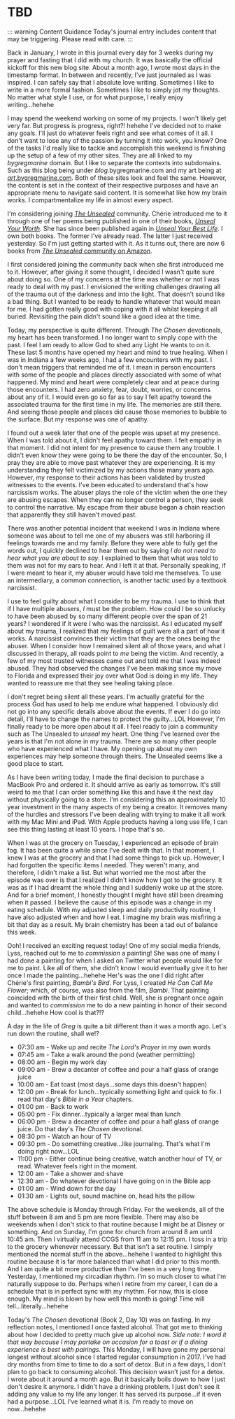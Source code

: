 # TBD

::: warning Content Guidance
Today's journal entry includes content that may be triggering. Please read with care.
:::

Back in January, I wrote in this journal every day for 3 weeks during my prayer and fasting that I did with my church. It was basically the official kickoff for this new blog site. About a month ago, I wrote most days in the timestamp format. In between and recently, I've just journaled as I was inspired. I can safely say that I absolute love writing. Sometimes I like to write in a more formal fashion. Sometimes I like to simply jot my thoughts. No matter what style I use, or for what purpose, I really enjoy writing...hehehe

I may spend the weekend working on some of my projects. I won't likely get very far. But progress is progress, right?! hehehe I've decided not to make any goals. I'll just do whatever feels right and see what comes of it all. I don't want to lose any of the passion by turning it into work, you know? One of the tasks I'd really like to tackle and accomplish this weekend is finishing up the setup of a few of my other sites. They are all linked to my *bygregmarine* domain. But I like to separate the contexts into subdomains. Such as this blog being under *blog*.bygregmarine.com and my art being at [*art*.bygregmarine.com](https://art.bygregmarine.com). Both of these sites look and feel the same. However, the content is set in the context of their respective purposes and have an appropriate menu to navigate said content. It is somewhat like how my brain works. I compartmentalize my life in almost every aspect.

I'm considering joining [*The Unsealed*](https://theunsealed.com) community. Chérie introduced me to it through one of her poems being published in one of their books, [*Unseal Your Worth*](https://www.amazon.com/Unseal-Your-Worth-Stories-Empower-ebook/dp/B0CT4D7QWH). She has since been published again in [*Unseal Your Best Life*](https://www.amazon.com/Unseal-Your-Best-Life-Revealing-ebook/dp/B0D6NZF8QW). I own both books. The former I've already read. The latter I just received yesterday. So I'm just getting started with it. As it turns out, there are now 6 books from [*The Unsealed* community on Amazon](https://www.amazon.com/stores/author/B0CGSMGY56/allbooks).

I first considered joining the community back when she first introduced me to it. However, after giving it some thought, I decided I wasn't quite sure about doing so. One of my concerns at the time was whether or not I was ready to deal with my past. I envisioned the writing challenges drawing all of the trauma out of the darkness and into the light. That doesn't sound like a bad thing. But I wanted to be ready to handle whatever that would mean for me. I had gotten really good with coping with it all whilst keeping it all buried. Revisiting the pain didn't sound like a good idea at the time.

Today, my perspective is quite different. Through *The Chosen* devotionals, my heart has been transformed. I no longer want to simply cope with the past. I feel I am ready to allow God to shed any Light He wants to on it. These last 5 months have opened my heart and mind to true healing. When I was in Indiana a few weeks ago, I had a few encounters with my past. I don't mean triggers that reminded me of it. I mean in person encounters with some of the people and places directly associated with some of what happened. My mind and heart were completely clear and at peace during those encounters. I had zero anxiety, fear, doubt, worries, or concerns about any of it. I would even go so far as to say I felt apathy toward the associated trauma for the first time in my life. The memories are still there. And seeing those people and places did cause those memories to bubble to the surface. But my response was one of apathy.

I found out a week later that one of the people was upset at my presence. When I was told about it, I didn't feel apathy toward them. I felt empathy in that moment. I did not intent for my presence to cause them any trouble. I didn't even know they were going to be there the day of the encounter. So, I pray they are able to move past whatever they are experiencing. It is my understanding they felt victimized by my actions those many years ago. However, my response to their actions has been validated by trusted witnesses to the events. I've been educated to understand that's how narcissism works. The abuser plays the role of the victim when the one they are abusing escapes. When they can no longer control a person, they seek to control the narrative. My escape from their abuse began a chain reaction that apparently they still haven't moved past.

There was another potential incident that weekend I was in Indiana where someone was about to tell me one of my abusers was still harboring ill feelings towards me and my family. Before they were able to fully get the words out, I quickly declined to hear them out by saying *I do not need to hear what you are about to say*. I explained to them that what was told to them was not for my ears to hear. And I left it at that. Personally speaking, if I were meant to hear it, my abuser would have told me themselves. To use an intermediary, a common connection, is another tactic used by a textbook narcissist.

I use to feel guilty about what I consider to be my trauma. I use to think that if I have multiple abusers, *I* must be the problem. How could I be so unlucky to have been abused by so many different people over the span of 21 years? I wondered if it were *I* who was the narcissist. As I educated myself about my trauma, I realized that my feelings of guilt were all a part of how it works. A narcissist convinces their victim that they are the ones being the abuser. When I consider how I remained silent all of those years, and what I discussed in therapy, all roads point to *me* being the victim. And recently, a few of my most trusted witnesses came out and told me that I was indeed abused. They had observed the changes I've been making since my move to Florida and expressed their joy over what God is doing in my life. They wanted to reassure me that they see healing taking place.

I don't regret being silent all these years. I'm actually grateful for the process God has used to help me endure what happened. I obviously did not go into any specific details above about the events. If ever I do go into detail, I'll have to change the names to protect the guilty...LOL However, I'm finally ready to be more open about it all. I feel ready to join a community such as The Unsealed to *unseal* my heart. One thing I've learned over the years is that I'm not alone in my trauma. There are so many other people who have experienced what I have. My opening up about my own experiences may help someone through theirs. The Unsealed seems like a good place to start.

As I have been writing today, I made the final decision to purchase a MacBook Pro and ordered it. It should arrive as early as tomorrow. It's still weird to me that I can order something like this and have it the next day without physically going to a store. I'm considering this an approximately 10 year investment in the many aspects of my being a creator. It removes many of the hurdles and stressors I've been dealing with trying to make it all work with my Mac Mini and iPad. With Apple products having a long use life, I can see this thing lasting at least 10 years. I hope that's so.

When I was at the grocery on Tuesday, I experienced an episode of brain fog. It has been quite a while since I've dealt with that. In that moment, I knew I was at the grocery and that I had some things to pick up. However, I had forgotten the specific items I needed. They weren't many, and therefore, I didn't make a list. But what worried me the most after the episode was over is that I realized I didn't know how I got to the grocery. It was as if I had dreamt the whole thing and I suddenly woke up at the store. And for a brief moment, I honestly thought I might have still been dreaming when it passed. I believe the cause of this episode was a change in my eating schedule. With my adjusted sleep and daily productivity routine, I have also adjusted when and how I eat. I imagine my brain was misfiring a bit that day as a result. My brain chemistry has been a tad out of balance this week.

Ooh! I received an exciting request today! One of my social media friends, Lyss, reached out to me to *commission* a painting! She was one of many I had done a painting for when I asked on Twitter what people would like for me to paint. Like all of them, she didn't know I would eventually give it to her once I made the painting...hehehe Her's was the one I did right after Chérie's first painting, *Bambi's Bird*. For Lyss, I created *He Can Call Me Flower*; which, of course, was also from the film, *Bambi*. That painting coincided with the birth of their first child. Well, she is pregnant once again and wanted to *commission* me to do a new painting in honor of their second child...hehehe How cool is that?!?

A day in the life of *Greg* is quite a bit different than it was a month ago. Let's run down the routine, shall we!?

* 07:30 am - Wake up and recite *The Lord's Prayer* in my own words
* 07:45 am - Take a walk around the pond (weather permitting)
* 08:00 am - Begin my work day
* 09:00 am - Brew a decanter of coffee and pour a half glass of orange juice
* 10:00 am - Eat toast (most days...some days this doesn't happen)
* 12:00 pm - Break for lunch...typically something light and quick to fix. I read that day's *Bible in a Year* chapters.
* 01:00 pm - Back to work
* 05:00 pm - Fix dinner...typically a larger meal than lunch
* 06:00 pm - Brew a decanter of coffee and pour a half glass of orange juice. Do that day's *The Chosen* devotional.
* 08:30 pm - Watch an hour of TV
* 09:30 pm - Do something creative...like journaling. That's what I'm doing right now...LOL
* 11:00 pm - Either continue being creative, watch another hour of TV, or read. Whatever feels right in the moment.
* 12:00 am - Take a shower and shave
* 12:30 am - Do whatever devotional I have going on in the Bible app
* 01:00 am - Wind down for the day
* 01:30 am - Lights out, sound machine on, head hits the pillow

The above schedule is Monday through Friday. For the weekends, all of the stuff between 8 am and 5 pm are more flexible. There may also be weekends when I don't stick to that routine because I might be at Disney or something. And on Sunday, I'm gone for church from around 8 am until 10:45 am. Then I virtually attend CCGS from 11 am to 12:15 pm. I toss in a trip to the grocery whenever necessary. But that isn't a set routine. I simply mentioned the normal stuff in the above...hehehe I wanted to highlight this routine because it is far more balanced than what I did prior to this month. And I am quite a bit more productive than I've been in a very long time. Yesterday, I mentioned my circadian rhythm. I'm so much closer to what I'm naturally suppose to do. Perhaps when I retire from my career, I can do a schedule that is in perfect sync with my rhythm. For now, this is close enough. My mind is blown by how well this month is going! Time will tell...literally...hehehe

Today's *The Chosen* devotional (Book 2, Day 10) was on fasting. In my reflection notes, I mentioned I once fasted alcohol. That got me to thinking about how I decided to pretty much give up alcohol now. *Side note: I word it that way because I may partake on occasion for a toast or if a dining experience is best with pairings.* This Monday, I will have gone my personal longest without alcohol since I started regular consumption in 2017. I've had dry months from time to time to do a sort of detox. But in a few days, I don't plan to go back to consuming alcohol. This decision wasn't just for a detox. I wrote about it around a month ago. But it basically boils down to how I just don't desire it anymore. I didn't have a drinking problem. I just don't see it adding any value to my life any longer. It has served its purpose...if it even had a purpose...LOL I've learned what it is. I'm ready to move on now...hehehe